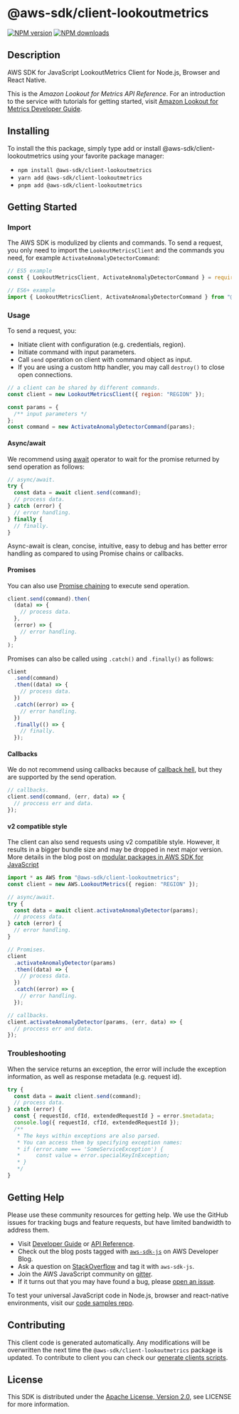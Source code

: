 # @aws-sdk/client-lookoutmetrics

[![NPM version](https://img.shields.io/npm/v/@aws-sdk/client-lookoutmetrics/latest.svg)](https://www.npmjs.com/package/@aws-sdk/client-lookoutmetrics)
[![NPM downloads](https://img.shields.io/npm/dm/@aws-sdk/client-lookoutmetrics.svg)](https://www.npmjs.com/package/@aws-sdk/client-lookoutmetrics)

## Description

AWS SDK for JavaScript LookoutMetrics Client for Node.js, Browser and React Native.

<p>This is the <i>Amazon Lookout for Metrics API Reference</i>. For an introduction to the service
with tutorials for getting started, visit <a href="https://docs.aws.amazon.com/lookoutmetrics/latest/dev">Amazon
Lookout for Metrics Developer Guide</a>.</p>

## Installing

To install the this package, simply type add or install @aws-sdk/client-lookoutmetrics
using your favorite package manager:

- `npm install @aws-sdk/client-lookoutmetrics`
- `yarn add @aws-sdk/client-lookoutmetrics`
- `pnpm add @aws-sdk/client-lookoutmetrics`

## Getting Started

### Import

The AWS SDK is modulized by clients and commands.
To send a request, you only need to import the `LookoutMetricsClient` and
the commands you need, for example `ActivateAnomalyDetectorCommand`:

```js
// ES5 example
const { LookoutMetricsClient, ActivateAnomalyDetectorCommand } = require("@aws-sdk/client-lookoutmetrics");
```

```ts
// ES6+ example
import { LookoutMetricsClient, ActivateAnomalyDetectorCommand } from "@aws-sdk/client-lookoutmetrics";
```

### Usage

To send a request, you:

- Initiate client with configuration (e.g. credentials, region).
- Initiate command with input parameters.
- Call `send` operation on client with command object as input.
- If you are using a custom http handler, you may call `destroy()` to close open connections.

```js
// a client can be shared by different commands.
const client = new LookoutMetricsClient({ region: "REGION" });

const params = {
  /** input parameters */
};
const command = new ActivateAnomalyDetectorCommand(params);
```

#### Async/await

We recommend using [await](https://developer.mozilla.org/en-US/docs/Web/JavaScript/Reference/Operators/await)
operator to wait for the promise returned by send operation as follows:

```js
// async/await.
try {
  const data = await client.send(command);
  // process data.
} catch (error) {
  // error handling.
} finally {
  // finally.
}
```

Async-await is clean, concise, intuitive, easy to debug and has better error handling
as compared to using Promise chains or callbacks.

#### Promises

You can also use [Promise chaining](https://developer.mozilla.org/en-US/docs/Web/JavaScript/Guide/Using_promises#chaining)
to execute send operation.

```js
client.send(command).then(
  (data) => {
    // process data.
  },
  (error) => {
    // error handling.
  }
);
```

Promises can also be called using `.catch()` and `.finally()` as follows:

```js
client
  .send(command)
  .then((data) => {
    // process data.
  })
  .catch((error) => {
    // error handling.
  })
  .finally(() => {
    // finally.
  });
```

#### Callbacks

We do not recommend using callbacks because of [callback hell](http://callbackhell.com/),
but they are supported by the send operation.

```js
// callbacks.
client.send(command, (err, data) => {
  // proccess err and data.
});
```

#### v2 compatible style

The client can also send requests using v2 compatible style.
However, it results in a bigger bundle size and may be dropped in next major version. More details in the blog post
on [modular packages in AWS SDK for JavaScript](https://aws.amazon.com/blogs/developer/modular-packages-in-aws-sdk-for-javascript/)

```ts
import * as AWS from "@aws-sdk/client-lookoutmetrics";
const client = new AWS.LookoutMetrics({ region: "REGION" });

// async/await.
try {
  const data = await client.activateAnomalyDetector(params);
  // process data.
} catch (error) {
  // error handling.
}

// Promises.
client
  .activateAnomalyDetector(params)
  .then((data) => {
    // process data.
  })
  .catch((error) => {
    // error handling.
  });

// callbacks.
client.activateAnomalyDetector(params, (err, data) => {
  // proccess err and data.
});
```

### Troubleshooting

When the service returns an exception, the error will include the exception information,
as well as response metadata (e.g. request id).

```js
try {
  const data = await client.send(command);
  // process data.
} catch (error) {
  const { requestId, cfId, extendedRequestId } = error.$metadata;
  console.log({ requestId, cfId, extendedRequestId });
  /**
   * The keys within exceptions are also parsed.
   * You can access them by specifying exception names:
   * if (error.name === 'SomeServiceException') {
   *     const value = error.specialKeyInException;
   * }
   */
}
```

## Getting Help

Please use these community resources for getting help.
We use the GitHub issues for tracking bugs and feature requests, but have limited bandwidth to address them.

- Visit [Developer Guide](https://docs.aws.amazon.com/sdk-for-javascript/v3/developer-guide/welcome.html)
  or [API Reference](https://docs.aws.amazon.com/AWSJavaScriptSDK/v3/latest/index.html).
- Check out the blog posts tagged with [`aws-sdk-js`](https://aws.amazon.com/blogs/developer/tag/aws-sdk-js/)
  on AWS Developer Blog.
- Ask a question on [StackOverflow](https://stackoverflow.com/questions/tagged/aws-sdk-js) and tag it with `aws-sdk-js`.
- Join the AWS JavaScript community on [gitter](https://gitter.im/aws/aws-sdk-js-v3).
- If it turns out that you may have found a bug, please [open an issue](https://github.com/aws/aws-sdk-js-v3/issues/new/choose).

To test your universal JavaScript code in Node.js, browser and react-native environments,
visit our [code samples repo](https://github.com/aws-samples/aws-sdk-js-tests).

## Contributing

This client code is generated automatically. Any modifications will be overwritten the next time the `@aws-sdk/client-lookoutmetrics` package is updated.
To contribute to client you can check our [generate clients scripts](https://github.com/aws/aws-sdk-js-v3/tree/main/scripts/generate-clients).

## License

This SDK is distributed under the
[Apache License, Version 2.0](http://www.apache.org/licenses/LICENSE-2.0),
see LICENSE for more information.
